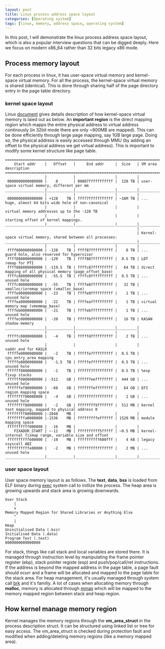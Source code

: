 ```yaml
---
layout: post
title: Linux process address space layout
categories: [Operating system]
tags: [linux, memory, address space, operating system]
---
```



In this post, I will demonstrate the linux process address space layout, which is also a popular interview questions that can be digged deeply.  Here we focus on modern x86_64 rather than 32 bits legacy x86 mode.

## Process memory layout

For each process in linux, it has user-space virtual memory and kernel-space virtual memory.  For all the process, the kernel-space virtual memory is shared (identical).  This is done through sharing half of the page directory entry in the page table directory.

### kernel space layout

Linux [document](https://www.kernel.org/doc/Documentation/x86/x86_64/mm.txt) gives details description of how kernel-space virtual memory is laied out as below.  An **important region** is the direct mapping region which mapps the entire physical address to virtual address continously (in 32bit mode there are only ~800MB are mapped).  This can be done efficiently through large page mapping, say 1GB large page.  Doing so, the physical address is easily accessed through MMU (by adding an offset to the physical address we get virtual address).  This is important to modify some kernel structure like page table.

``` plain
========================================================================================================================
    Start addr    |   Offset   |     End addr     |  Size   | VM area description
========================================================================================================================
                  |            |                  |         |
 0000000000000000 |    0       | 00007fffffffffff |  128 TB | user-space virtual memory, different per mm
__________________|____________|__________________|_________|___________________________________________________________
                  |            |                  |         |
 0000800000000000 | +128    TB | ffff7fffffffffff | ~16M TB | ... huge, almost 64 bits wide hole of non-canonical
                  |            |                  |         |     virtual memory addresses up to the -128 TB
                  |            |                  |         |     starting offset of kernel mappings.
__________________|____________|__________________|_________|___________________________________________________________
                                                            |
                                                            | Kernel-space virtual memory, shared between all processes:
____________________________________________________________|___________________________________________________________
                  |            |                  |         |
 ffff800000000000 | -128    TB | ffff87ffffffffff |    8 TB | ... guard hole, also reserved for hypervisor
 ffff880000000000 | -120    TB | ffff887fffffffff |  0.5 TB | LDT remap for PTI
 ffff888000000000 | -119.5  TB | ffffc87fffffffff |   64 TB | direct mapping of all physical memory (page_offset_base)
 ffffc88000000000 |  -55.5  TB | ffffc8ffffffffff |  0.5 TB | ... unused hole
 ffffc90000000000 |  -55    TB | ffffe8ffffffffff |   32 TB | vmalloc/ioremap space (vmalloc_base)
 ffffe90000000000 |  -23    TB | ffffe9ffffffffff |    1 TB | ... unused hole
 ffffea0000000000 |  -22    TB | ffffeaffffffffff |    1 TB | virtual memory map (vmemmap_base)
 ffffeb0000000000 |  -21    TB | ffffebffffffffff |    1 TB | ... unused hole
 ffffec0000000000 |  -20    TB | fffffbffffffffff |   16 TB | KASAN shadow memory
__________________|____________|__________________|_________|
                  |            |                  |         |
 fffffc0000000000 |   -4    TB | fffffdffffffffff |    2 TB | ... unused hole
                  |            |                  |         | vaddr_end for KASLR
 fffffe0000000000 |   -2    TB | fffffe7fffffffff |  0.5 TB | cpu_entry_area mapping
 fffffe8000000000 |   -1.5  TB | fffffeffffffffff |  0.5 TB | ... unused hole
 ffffff0000000000 |   -1    TB | ffffff7fffffffff |  0.5 TB | %esp fixup stacks
 ffffff8000000000 | -512    GB | ffffffeeffffffff |  444 GB | ... unused hole
 ffffffef00000000 |  -68    GB | fffffffeffffffff |   64 GB | EFI region mapping space
 ffffffff00000000 |   -4    GB | ffffffff7fffffff |    2 GB | ... unused hole
 ffffffff80000000 |   -2    GB | ffffffff9fffffff |  512 MB | kernel text mapping, mapped to physical address 0
 ffffffff80000000 |-2048    MB |                  |         |
 ffffffffa0000000 |-1536    MB | fffffffffeffffff | 1520 MB | module mapping space
 ffffffffff000000 |  -16    MB |                  |         |
    FIXADDR_START | ~-11    MB | ffffffffff5fffff | ~0.5 MB | kernel-internal fixmap range, variable size and offset
 ffffffffff600000 |  -10    MB | ffffffffff600fff |    4 kB | legacy vsyscall ABI
 ffffffffffe00000 |   -2    MB | ffffffffffffffff |    2 MB | ... unused hole
__________________|____________|__________________|_________|___________________________________________________________
```

### user space layout

User space memory layout is as follows. The **text**, **data**, **bss** is loaded from ELF binary during [exec](https://man7.org/linux/man-pages/man3/exec.3.html) system call to initlize the process.  The heap area is growing upwards and stack area is growing downwards.  

``` plain
User Stack
    |
    v
Memory Mapped Region for Shared Libraries or Anything Else
    ^
    |
Heap
Uninitialised Data (.bss)
Initialised Data (.data)
Program Text (.text)
0000000000000000
```

For stack, things like call stack and local variables are stored there.  It is managed through instruction level by manipulating the frame pointer register (ebp), stack pointer registe (esp) and push/pop/call/ret instructions.  If the address is beyond the mapped address in the page table, a page fault should ocurr and a frame will be allocated and mapped to the page table for the stack area.  For heap management, it's usually managed through system call [brk](https://man7.org/linux/man-pages/man2/brk.2.html) and it's familiy.  A lot of cases when allocating memory through **malloc**, memory is allocated through [mmap](https://man7.org/linux/man-pages/man2/mmap.2.html) which will be mapped to the memory mapped region between stack and heap region.

## How kernel manage memory region

Kernel manages the memory regions through the **vm_area_struct** in the process description struct.  It can be structured using linked list or tree for easy access.  The vm_area_struct is checked during protection fault and modified when adding/deleting memory regions (like a memory mapped area).

